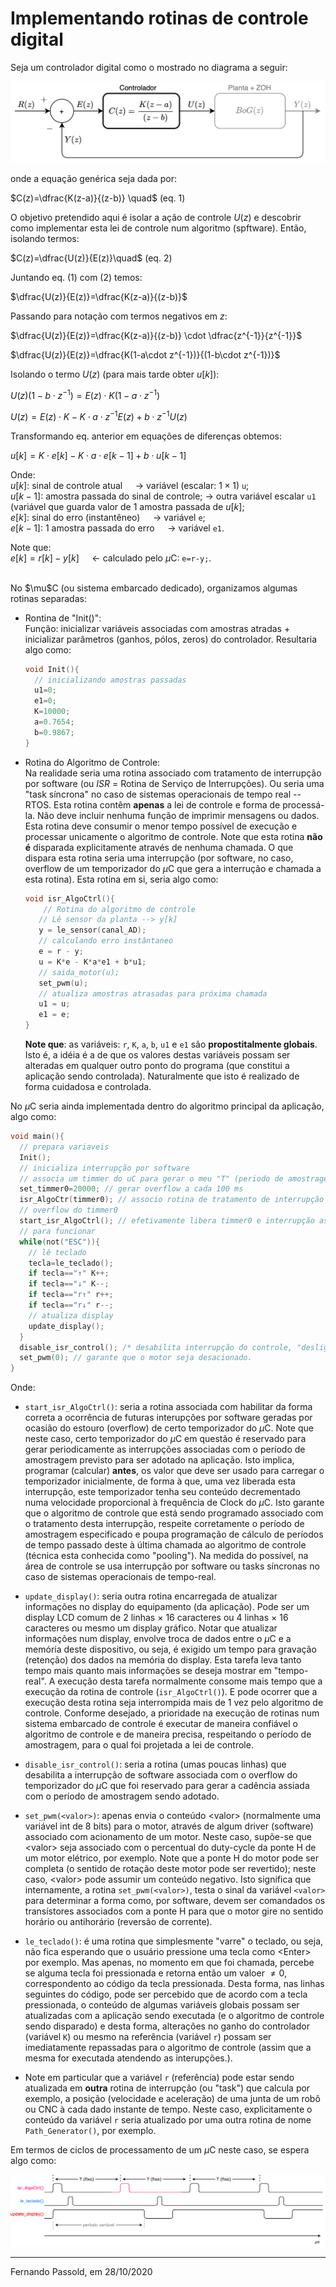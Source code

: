 # Implementando rotinas de controle digital

Seja um controlador digital como o mostrado no diagrama a seguir:

<img src="malha_controle_unitario_digital.png" alt="malha_controle_unitario_digital" style="zoom:67%;" />

onde a equação genérica seja dada por:

$C(z)=\dfrac{K(z-a)}{(z-b)} \quad$ (eq. 1)

O objetivo pretendido aqui é isolar a ação de controle $U(z)$ e descobrir como implementar esta lei de controle num algoritmo (spftware). Então, isolando termos:

$C(z)=\dfrac{U(z)}{E(z)}\quad$ (eq. 2)

Juntando eq. (1) com (2) temos:

$\dfrac{U(z)}{E(z)}=\dfrac{K(z-a)}{(z-b)}$

Passando para notação com termos negativos em $z$:

$\dfrac{U(z)}{E(z)}=\dfrac{K(z-a)}{(z-b)} \cdot \dfrac{z^{-1}}{z^{-1}}$

$\dfrac{U(z)}{E(z)}=\dfrac{K(1-a\cdot z^{-1})}{(1-b\cdot z^{-1})}$

Isolando o termo $U(z)$ (para mais tarde obter $u[k]$):

$U(z)(1-b\cdot z^{-1})=E(z)\cdot K(1-a\cdot z^{-1})$

$U(z)=E(z)\cdot K -K\cdot a \cdot z^{-1}E(z) +b\cdot z^{-1}U(z)$

Transformando eq. anterior em equações de diferenças obtemos:

$u[k]=K \cdot e[k] - K \cdot a \cdot e[k-1] + b \cdot u[k-1]$

Onde:<br>
    $u[k]$: sinal de controle atual $\quad \rightarrow$ variável (escalar: $1 \times 1$) `u`; <br> 
    $u[k-1]$: amostra passada do sinal de controle; $\rightarrow$ outra variável escalar `u1` (variável que guarda valor de 1 amostra passada de $u[k]$;<br>
    $e[k]$: sinal do erro (instantêneo) $\quad \rightarrow$ variável `e`;<br>
    $e[k-1]$: 1 amostra passada do erro $\quad \rightarrow$ variável `e1`.

Note que:<br> 
$e[k]=r[k]-y[k]$ $\quad \leftarrow$ calculado pelo $\mu$C: `e=r-y;`.

<br>
No $\mu$C (ou sistema embarcado dedicado), organizamos algumas rotinas separadas:

* Rontina de "Init()":<br>
    Função: inicializar variáveis associadas com amostras atradas + inicializar parâmetros (ganhos, pólos, zeros) do controlador. Resultaria algo como:

  ```c
  void Init(){
  	// inicializando amostras passadas
  	u1=0;
  	e1=0;
  	K=10000;
  	a=0.7654;
  	b=0.9867;
  }
  ```

* Rotina do Algoritmo de Controle:<br>
    Na realidade seria uma rotina associado com tratamento de interrupção por software (ou *ISR* = Rotina de Serviço de Interrupções). Ou seria uma "task síncrona" no caso de sistemas operacionais de tempo real -- RTOS. Esta rotina contêm **apenas** a lei de controle e forma de processá-la. Não deve incluir nenhuma função de imprimir mensagens ou dados. Esta rotina deve consumir o menor tempo possível de execução e processar unicamente o algoritmo de controle. Note que esta rotina **não é** disparada explicitamente através de nenhuma chamada. O que dispara esta rotina seria uma interrupção (por software, no caso, overflow de um temporizador do $\mu$C que gera a interrução e chamada a esta rotina). Esta rotina em si, seria algo como:

  ```c
  void isr_AlgoCtrl(){
      // Rotina do algoritmo de controle
  	 // Lê sensor da planta --> y[k]
  	 y = le_sensor(canal_AD);
  	 // calculando erro instântaneo
  	 e = r - y;
  	 u = K*e - K*a*e1 + b*u1;
  	 // saida_motor(u);
  	 set_pwm(u);
  	 // atualiza amostras atrasadas para próxima chamada
  	 u1 = u;
  	 e1 = e;
  }
  ```

    **Note que**: as variáveis: `r`, `K`, `a`, `b`, `u1` e `e1`  são **propostitalmente globais**. Isto é, a idéia é a de que os valores destas variáveis possam ser alteradas em qualquer outro ponto do programa (que constitui a aplicação sendo controlada). Naturalmente que isto é realizado de forma cuidadosa e controlada.

No $\mu$C seria ainda implementada dentro do algoritmo principal da aplicação, algo como: 

```c
void main(){
  // prepara variaveis 
  Init();
  // inicializa interrupção por software
  // associa um timmer do uC para gerar o meu "T" (periodo de amostragem)
  set_timmer0=20000; // gerar overflow a cada 100 ms
  isr_AlgoCtr(timmer0); // associo rotina de tratamento de interrupção com
  // overflow do timmer0
  start_isr_AlgoCtrl(); // efetivamente libera timmer0 e interrupção associada
  // para funcionar
  while(not("ESC")){
    // lê teclado
    tecla=le_teclado();
    if tecla=="↑" K++;
    if tecla=="↓" K--;
    if tecla=="r↑" r++;
    if tecla=="r↓" r--;
    // atualiza display
    update_display();
  }
  disable_isr_control(); /* desabilita interrupção do controle, "desliga" algoritmo de controle */
  set_pwm(0); // garante que o motor seja desacionado.
}
```

Onde:

* `start_isr_AlgoCtrl()`: seria a rotina associada com habilitar da forma correta a ocorrência de futuras interupções por software geradas por ocasião do estouro (overflow) de certo temporizador do $\mu$C. Note que neste caso, certo temporizador do $\mu$C em questão é reservado para gerar periodicamente as interrupções associadas com o período de amostragem previsto para ser adotado na aplicação. Isto implica, programar (calcular) **antes**, os valor que deve ser usado para carregar o temporizador inicialmente, de forma à que, uma vez liberada esta interrupção, este temporizador tenha seu conteúdo decrementado numa velocidade proporcional à frequência de Clock do $\mu$C. Isto garante que o algoritmo de controle que está sendo programado associado com o tratamento desta interrupção, respeite corretamente o período de amostragem especificado e poupa programação de cálculo de períodos de tempo passado deste à última chamada ao algoritmo de controle (técnica esta conhecida como "pooling"). Na medida do possível, na área de controle se usa interrupção por software ou tasks síncronas no caso de sistemas operacionais de tempo-real.

* `update_display()`: seria outra rotina encarregada de atualizar informações no display do equipamento (da aplicação). Pode ser um display LCD comum de 2 linhas $\times$ 16 caracteres ou 4 linhas $\times$ 16 caracteres ou mesmo um display gráfico. Notar que atualizar informações num display, envolve troca de dados entre o $\mu$C e a memória deste dispositivo, ou seja, é exigido um tempo para gravação (retenção) dos dados na memória do display. Esta tarefa leva tanto tempo mais quanto mais informações se deseja mostrar em "tempo-real". A execução desta tarefa normalmente consome mais tempo que a execução da rotina de controle (`isr_AlgoCtrl()`). E pode ocorrer que a execução desta rotina seja interrompida mais de 1 vez pelo algoritmo de controle. Conforme desejado, a prioridade na execução de rotinas num sistema embarcado de controle é executar de maneira confiável o algoritmo de controle e de maneira precisa, respeitando o período de amostragem, para o qual foi projetada a lei de controle.

* `disable_isr_control()`: seria a rotina (umas poucas linhas) que desabilita a interrupção de software associada com o overflow do temporizador do $\mu$C que foi reservado para gerar a cadência assiada com o período de amostragem sendo adotado.

* `set_pwm(<valor>)`: apenas envia o conteúdo \<valor> (normalmente uma variável int de 8 bits) para o motor, através de algum driver (software) associado com acionamento de um motor. Neste caso, supõe-se que \<valor> seja associado com o percentual do duty-cycle da ponte H de um motor elétrico, por exemplo. Note que a ponte H do motor pode ser completa (o sentido de rotação deste motor pode ser revertido); neste caso, \<valor> pode assumir um conteúdo negativo. Isto significa que internamente, a rotina `set_pwm(<valor>)`, testa o sinal da variável `<valor>` para determinar a forma como, por software, devem ser comandados os transístores associados com a ponte H para que o motor gire no sentido horário ou antihorário (reversão de corrente).

* `le_teclado()`: é uma rotina que simplesmente "varre" o teclado, ou seja, não fica esperando que o usuário pressione uma tecla como \<Enter> por exemplo. Mas apenas, no momento em que foi chamada, percebe se alguma tecla foi pressionada e retorna então um valoer $\ne 0$, correspondento ao código da tecla pressionada. Desta forma, nas linhas seguintes do código, pode ser percebido que de acordo com a tecla pressionada, o conteúdo de algumas variáveis globais possam ser atualizadas com a aplicação sendo executada (e o algoritmo de controle sendo disparado) e desta forma, alterações no ganho do controlador (variável `K`) ou mesmo na referência (variável `r`) possam ser imediatamente repassadas para o algoritmo de controle (assim que a mesma for executada atendendo as interupções.). 

* Note em particular que a variável `r` (referência) pode estar sendo atualizada em **outra** rotina de interrupção (ou "task") que calcula por exemplo, a posição (velocidade e aceleração) de uma junta de um robô ou CNC à cada dado instante de tempo. Neste caso, explicitamente o conteúdo da variável `r` seria atualizado por uma outra rotina de nome `Path_Generator()`, por exemplo.

Em termos de ciclos de processamento de um $\mu$C neste caso, se espera algo como:

<img src="implementa_algo_controle_time_slice.png" alt="implementa_algo_controle_time_slice.png" style="zoom: 50%;" />

---

Fernando Passold, em 28/10/2020